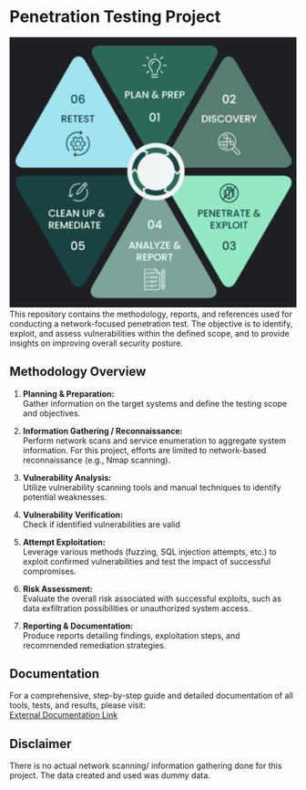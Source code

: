 # Penetration Testing Project

![#](image.png)
This repository contains the methodology, reports, and references used for conducting a network-focused penetration test. The objective is to identify, exploit, and assess vulnerabilities within the defined scope, and to provide insights on improving overall security posture.

## Methodology Overview

1. **Planning & Preparation:**  
   Gather information on the target systems and define the testing scope and objectives.

2. **Information Gathering / Reconnaissance:**  
   Perform network scans and service enumeration to aggregate system information. For this project, efforts are limited to network-based reconnaissance (e.g., Nmap scanning).

3. **Vulnerability Analysis:**  
   Utilize vulnerability scanning tools and manual techniques to identify potential weaknesses.

4. **Vulnerability Verification:**  
   Check if identified vulnerabilities are valid

5. **Attempt Exploitation:**  
   Leverage various methods (fuzzing, SQL injection attempts, etc.) to exploit confirmed vulnerabilities and test the impact of successful compromises.

6. **Risk Assessment:**  
   Evaluate the overall risk associated with successful exploits, such as data exfiltration possibilities or unauthorized system access.

7. **Reporting & Documentation:**  
   Produce reports detailing findings, exploitation steps, and recommended remediation strategies.

## Documentation

For a comprehensive, step-by-step guide and detailed documentation of all tools, tests, and results, please visit:  
[External Documentation Link](https://abbynyakara.github.io/CMSE_890_602_Project/)

## Disclaimer

There is no actual network scanning/ information gathering done for this project. The data created and used was dummy data.
